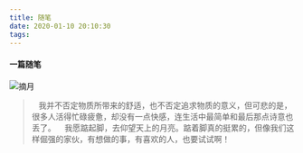 ```yaml
---
title: 随笔
date: 2020-01-10 20:10:30
tags:
---
```

#### 一篇随笔
![摘月](摘月.png)

>  &nbsp;&nbsp;&nbsp;我并不否定物质所带来的舒适，也不否定追求物质的意义，但可悲的是，很多人活得忙碌疲惫，却没有一点快感，连生活中最简单和最后那点诗意也丢了。 
>  &nbsp;&nbsp;&nbsp;我愿踮起脚，去仰望天上的月亮。踮着脚真的挺累的，但像我们这样倔强的家伙，有想做的事，有喜欢的人，也要试试啊！
